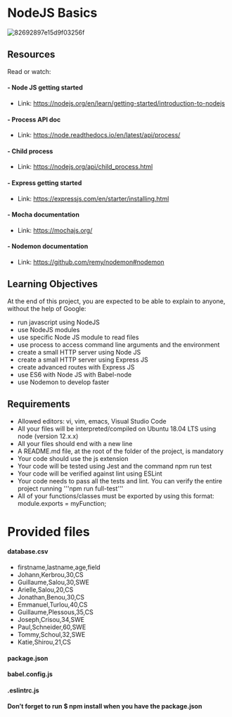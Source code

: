 # NodeJS Basics

![82692897e15d9f03256f](https://github.com/AAndrews-1982/atlas-web_back_end/assets/116847683/fb92511f-2107-4414-9c60-7b5f026f28c1)

## Resources
Read or watch:

#### - Node JS getting started
- Link: https://nodejs.org/en/learn/getting-started/introduction-to-nodejs
#### - Process API doc
- Link: https://node.readthedocs.io/en/latest/api/process/
#### - Child process
- Link: https://nodejs.org/api/child_process.html
#### - Express getting started
- Link: https://expressjs.com/en/starter/installing.html
#### - Mocha documentation
- Link: https://mochajs.org/
#### - Nodemon documentation
- Link: https://github.com/remy/nodemon#nodemon

## Learning Objectives
At the end of this project, you are expected to be able to explain to anyone, without the help of Google:

- run javascript using NodeJS
- use NodeJS modules
- use specific Node JS module to read files
- use process to access command line arguments and the environment
- create a small HTTP server using Node JS
- create a small HTTP server using Express JS
- create advanced routes with Express JS
- use ES6 with Node JS with Babel-node
- use Nodemon to develop faster

## Requirements

- Allowed editors: vi, vim, emacs, Visual Studio Code
- All your files will be interpreted/compiled on Ubuntu 18.04 LTS using node (version 12.x.x)
- All your files should end with a new line
- A README.md file, at the root of the folder of the project, is mandatory
- Your code should use the js extension
- Your code will be tested using Jest and the command npm run test
- Your code will be verified against lint using ESLint
- Your code needs to pass all the tests and lint. You can verify the entire project running '''npm run full-test'''
- All of your functions/classes must be exported by using this format: module.exports = myFunction;

# Provided files

#### database.csv

- firstname,lastname,age,field
- Johann,Kerbrou,30,CS
- Guillaume,Salou,30,SWE
- Arielle,Salou,20,CS
- Jonathan,Benou,30,CS
- Emmanuel,Turlou,40,CS
- Guillaume,Plessous,35,CS
- Joseph,Crisou,34,SWE
- Paul,Schneider,60,SWE
- Tommy,Schoul,32,SWE
- Katie,Shirou,21,CS

#### package.json

#### babel.config.js

#### .eslintrc.js


#### Don’t forget to run $ npm install when you have the package.json
